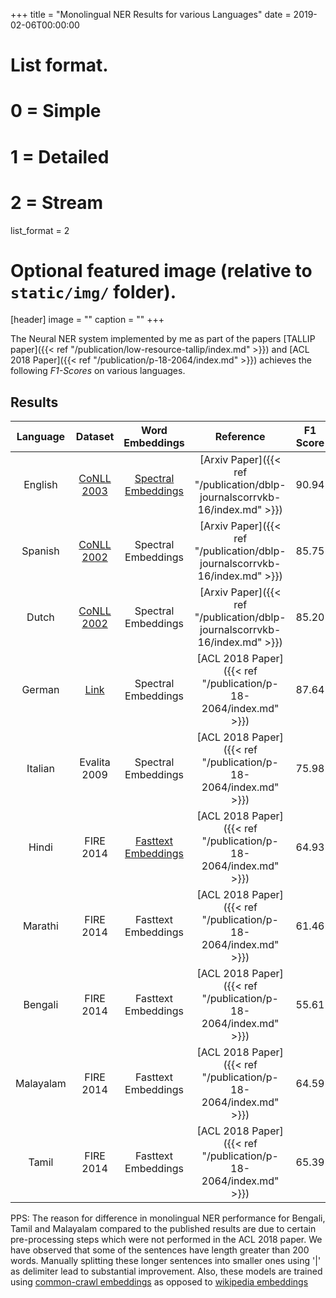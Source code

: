 +++
title = "Monolingual NER Results for various Languages"
date = 2019-02-06T00:00:00

# List format.
#   0 = Simple
#   1 = Detailed
#   2 = Stream
list_format = 2

# Optional featured image (relative to `static/img/` folder).
[header]
image = ""
caption = ""
+++

The Neural NER system implemented by me as part of the papers [TALLIP paper]({{< ref "/publication/low-resource-tallip/index.md" >}}) and [ACL 2018 Paper]({{< ref "/publication/p-18-2064/index.md" >}}) achieves the following *F1-Scores* on various languages.

## Results
|  Language |                             Dataset                            |                                            Word Embeddings                                            |                                  Reference                                 | F1 Score |
|:---------:|:--------------------------------------------------------------:|:-----------------------------------------------------------------------------------------------------:|:--------------------------------------------------------------------------:|:--------:|
| English   | [CoNLL 2003](https://www.clips.uantwerpen.be/conll2003/ner/)   | [Spectral Embeddings](http://www.pdhillon.com/code.html)                                              | [Arxiv Paper]({{< ref "/publication/dblp-journalscorrvkb-16/index.md" >}}) |    90.94 |
| Spanish   | [CoNLL 2002](https://www.clips.uantwerpen.be/conll2002/ner/)   | Spectral Embeddings                                                                                   | [Arxiv Paper]({{< ref "/publication/dblp-journalscorrvkb-16/index.md" >}}) |    85.75 |
| Dutch     | [CoNLL 2002](https://www.clips.uantwerpen.be/conll2002/ner/)   | Spectral Embeddings                                                                                   | [Arxiv Paper]({{< ref "/publication/dblp-journalscorrvkb-16/index.md" >}}) |    85.20 |
| German    | [Link](https://nlpado.de/~sebastian/software/ner_german.shtml) | Spectral Embeddings                                                                                   | [ACL 2018 Paper]({{< ref "/publication/p-18-2064/index.md" >}})            |    87.64 |
| Italian   | Evalita 2009                                                   | Spectral Embeddings                                                                                   | [ACL 2018 Paper]({{< ref "/publication/p-18-2064/index.md" >}})            |    75.98 |
| Hindi     | FIRE 2014                                                      | [Fasttext Embeddings](https://github.com/facebookresearch/fastText/blob/master/docs/crawl-vectors.md) | [ACL 2018 Paper]({{< ref "/publication/p-18-2064/index.md" >}})            |    64.93 |
| Marathi   | FIRE 2014                                                      | Fasttext Embeddings                                                                                   | [ACL 2018 Paper]({{< ref "/publication/p-18-2064/index.md" >}})            |    61.46 |
| Bengali   | FIRE 2014                                                      | Fasttext Embeddings                                                                                   | [ACL 2018 Paper]({{< ref "/publication/p-18-2064/index.md" >}})            |    55.61 |
| Malayalam | FIRE 2014                                                      | Fasttext Embeddings                                                                                   | [ACL 2018 Paper]({{< ref "/publication/p-18-2064/index.md" >}})            |    64.59 |
| Tamil     | FIRE 2014                                                      | Fasttext Embeddings                                                                                   | [ACL 2018 Paper]({{< ref "/publication/p-18-2064/index.md" >}})            |    65.39 |

PPS: The reason for difference in monolingual NER performance for Bengali, Tamil and Malayalam compared to the published results are due to certain pre-processing steps which were not performed in the ACL 2018 paper. We have observed that some of the sentences have length greater than 200 words. Manually splitting these longer sentences into smaller ones using '|' as delimiter lead to substantial improvement. Also, these models are trained using [common-crawl embeddings](https://github.com/facebookresearch/fastText/blob/master/docs/crawl-vectors.md) as opposed to [wikipedia embeddings](https://fasttext.cc/docs/en/pretrained-vectors.html)

